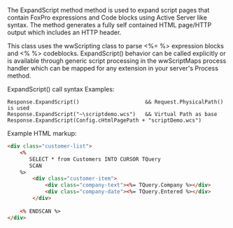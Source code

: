﻿The ExpandScript method method is used to expand script pages that contain FoxPro expressions and Code blocks using Active Server like syntax. The method generates a fully self contained HTML page/HTTP output which includes an HTTP header.

This class uses the wwScripting class to parse <%= %> expression blocks and <% %> codeblocks. ExpandScript() behavior can be called explicitly or is available through generic script processing in the wwScriptMaps process handler which can be mapped for any extension in your server's Process method.

ExpandScript() call syntax Examples:

```foxpro
Response.ExpandScript()                     && Request.PhysicalPath() is used
Response.ExpandScript("~\scriptdemo.wcs")   && Virtual Path as base
Response.ExpandScript(Config.cHtmlPagePath + "scriptDemo.wcs")
```

Example HTML markup:

```html
<div class="customer-list">
    <%
       SELECT * from Customers INTO CURSOR TQuery
       SCAN
    %>
        <div class="customer-item">
            <div class="company-text"><%= TQuery.Company %></div>
            <div class="company-date"><%= TQuery.Entered %></div>
        </div>
        
    <% ENDSCAN %>
</div>
```